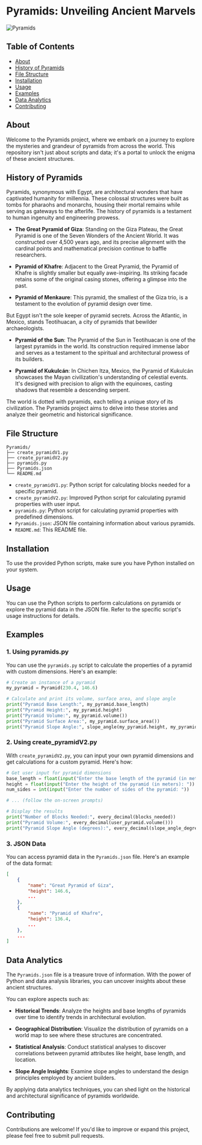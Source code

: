 # Pyramids: Unveiling Ancient Marvels

![Pyramids](https://img.shields.io/badge/Pyramids-Exploration-brightgreen)

## Table of Contents

- [About](#about)
- [History of Pyramids](#history-of-pyramids)
- [File Structure](#file-structure)
- [Installation](#installation)
- [Usage](#usage)
- [Examples](#examples)
- [Data Analytics](#data-analytics)
- [Contributing](#contributing)

## About

Welcome to the Pyramids project, where we embark on a journey to explore the mysteries and grandeur of pyramids from across the world. This repository isn't just about scripts and data; it's a portal to unlock the enigma of these ancient structures.

## History of Pyramids


Pyramids, synonymous with Egypt, are architectural wonders that have captivated humanity for millennia. These colossal structures were built as tombs for pharaohs and monarchs, housing their mortal remains while serving as gateways to the afterlife. The history of pyramids is a testament to human ingenuity and engineering prowess.

- **The Great Pyramid of Giza**: Standing on the Giza Plateau, the Great Pyramid is one of the Seven Wonders of the Ancient World. It was constructed over 4,500 years ago, and its precise alignment with the cardinal points and mathematical precision continue to baffle researchers.

- **Pyramid of Khafre**: Adjacent to the Great Pyramid, the Pyramid of Khafre is slightly smaller but equally awe-inspiring. Its striking facade retains some of the original casing stones, offering a glimpse into the past.

- **Pyramid of Menkaure**: This pyramid, the smallest of the Giza trio, is a testament to the evolution of pyramid design over time.

But Egypt isn't the sole keeper of pyramid secrets. Across the Atlantic, in Mexico, stands Teotihuacan, a city of pyramids that bewilder archaeologists.

- **Pyramid of the Sun**: The Pyramid of the Sun in Teotihuacan is one of the largest pyramids in the world. Its construction required immense labor and serves as a testament to the spiritual and architectural prowess of its builders.

- **Pyramid of Kukulcán**: In Chichen Itza, Mexico, the Pyramid of Kukulcán showcases the Mayan civilization's understanding of celestial events. It's designed with precision to align with the equinoxes, casting shadows that resemble a descending serpent.

The world is dotted with pyramids, each telling a unique story of its civilization. The Pyramids project aims to delve into these stories and analyze their geometric and historical significance.

## File Structure

```plaintext
Pyramids/
├── create_pyramidV1.py
├── create_pyramidV2.py
├── pyramids.py
├── Pyramids.json
└── README.md
```

- `create_pyramidV1.py`: Python script for calculating blocks needed for a specific pyramid.
- `create_pyramidV2.py`: Improved Python script for calculating pyramid properties with user input.
- `pyramids.py`: Python script for calculating pyramid properties with predefined dimensions.
- `Pyramids.json`: JSON file containing information about various pyramids.
- `README.md`: This README file.

## Installation

To use the provided Python scripts, make sure you have Python installed on your system.

## Usage

You can use the Python scripts to perform calculations on pyramids or explore the pyramid data in the JSON file. Refer to the specific script's usage instructions for details.

## Examples

### 1. Using pyramids.py

You can use the `pyramids.py` script to calculate the properties of a pyramid with custom dimensions. Here's an example:

```python
# Create an instance of a pyramid
my_pyramid = Pyramid(230.4, 146.6)

# Calculate and print its volume, surface area, and slope angle
print("Pyramid Base Length:", my_pyramid.base_length)
print("Pyramid Height:", my_pyramid.height)
print("Pyramid Volume:", my_pyramid.volume())
print("Pyramid Surface Area:", my_pyramid.surface_area())
print("Pyramid Slope Angle:", slope_angle(my_pyramid.height, my_pyramid.base_length))
```

### 2. Using create_pyramidV2.py

With `create_pyramidV2.py`, you can input your own pyramid dimensions and get calculations for a custom pyramid. Here's how:

```python
# Get user input for pyramid dimensions
base_length = float(input("Enter the base length of the pyramid (in meters): "))
height = float(input("Enter the height of the pyramid (in meters): "))
num_sides = int(input("Enter the number of sides of the pyramid: "))

# ... (follow the on-screen prompts)

# Display the results
print("Number of Blocks Needed:", every_decimal(blocks_needed))
print("Pyramid Volume:", every_decimal(user_pyramid.volume()))
print("Pyramid Slope Angle (degrees):", every_decimal(slope_angle_degrees))
```

### 3. JSON Data

You can access pyramid data in the `Pyramids.json` file. Here's an example of the data format:

```json
[
    {
        "name": "Great Pyramid of Giza",
        "height": 146.6,
        ...
    },
    {
        "name": "Pyramid of Khafre",
        "height": 136.4,
        ...
    },
    ...
]
```

## Data Analytics

The `Pyramids.json` file is a treasure trove of information. With the power of Python and data analysis libraries, you can uncover insights about these ancient structures.

You can explore aspects such as:

- **Historical Trends**: Analyze the heights and base lengths of pyramids over time to identify trends in architectural evolution.

- **Geographical Distribution**: Visualize the distribution of pyramids on a world map to see where these structures are concentrated.

- **Statistical Analysis**: Conduct statistical analyses to discover correlations between pyramid attributes like height, base length, and location.

- **Slope Angle Insights**: Examine slope angles to understand the design principles employed by ancient builders.

By applying data analytics techniques, you can shed light on the historical and architectural significance of pyramids worldwide.

## Contributing

Contributions are welcome! If you'd like to improve or expand this project, please feel free to submit pull requests.


